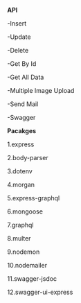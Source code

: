 **API**

-Insert 

-Update 

-Delete

-Get By Id

-Get All Data

-Multiple Image Upload

-Send Mail

-Swagger

**Pacakges**

1.express

2.body-parser

3.dotenv

4.morgan

5.express-graphql

6.mongoose

7.graphql

8.multer

9.nodemon

10.nodemailer

11.swagger-jsdoc

12.swagger-ui-express

